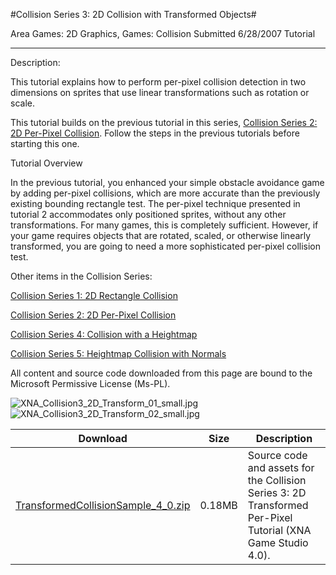 #Collision Series 3: 2D Collision with Transformed Objects#

Area
Games: 2D Graphics, Games: Collision
Submitted
6/28/2007
Tutorial

---

Description:

This tutorial explains how to perform per-pixel collision detection in two dimensions on sprites that use linear transformations such as rotation or scale.

This tutorial builds on the previous tutorial in this series, [Collision Series 2: 2D Per-Pixel Collision](https://github.com/kniEngine/XNAGameStudio/tree/master/src/Collision-Series-2-2D-Per-Pixel-Collision/). Follow the steps in the previous tutorials before starting this one.

Tutorial Overview

In the previous tutorial, you enhanced your simple obstacle avoidance game by adding per-pixel collisions, which are more accurate than the previously existing bounding rectangle test. The per-pixel technique presented in tutorial 2 accommodates only positioned sprites, without any other transformations. For many games, this is completely sufficient. However, if your game requires objects that are rotated, scaled, or otherwise linearly transformed, you are going to need a more sophisticated per-pixel collision test.

Other items in the Collision Series:

[Collision Series 1: 2D Rectangle Collision](https://github.com/kniEngine/XNAGameStudio/tree/master/src/Collision-Series-1-2D-Rectangle-Collision/)

[Collision Series 2: 2D Per-Pixel Collision](https://github.com/kniEngine/XNAGameStudio/tree/master/src/Collision-Series-2-2D-Per-Pixel-Collision/)

[Collision Series 4: Collision with a Heightmap](https://github.com/kniEngine/XNAGameStudio/tree/master/src/Collision-Series-4-Collision-with-a-Heightmap/)

[Collision Series 5: Heightmap Collision with Normals](https://github.com/kniEngine/XNAGameStudio/tree/master/src/Collision-Series-5-Heightmap-Collision-with-Normals/)



All content and source code downloaded from this page are bound to the Microsoft Permissive License (Ms-PL).

![XNA_Collision3_2D_Transform_01_small.jpg](https://github.com/kniEngine/XNAGameStudio/blob/master/Images/XNA_Collision3_2D_Transform_01_small.jpg)![XNA_Collision3_2D_Transform_02_small.jpg](https://github.com/kniEngine/XNAGameStudio/blob/master/Images/XNA_Collision3_2D_Transform_02_small.jpg)

	

Download | Size | Description
---|---|---|
[TransformedCollisionSample_4_0.zip](https://github.com/kniEngine/XNAGameStudio/blob/master/Samples/TransformedCollisionSample_4_0.zip?raw=true) | 0.18MB | Source code and assets for the Collision Series 3: 2D Transformed Per-Pixel Tutorial (XNA Game Studio 4.0). 